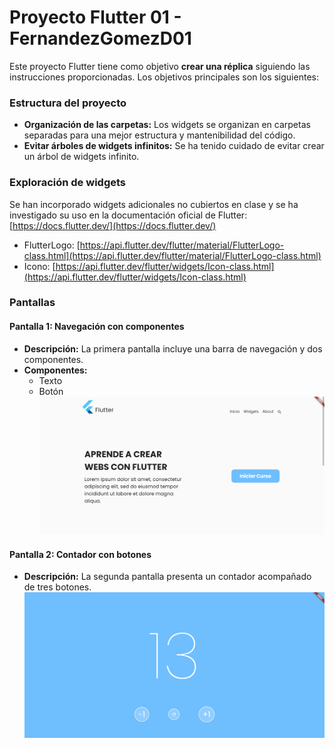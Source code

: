 # Proyecto Flutter 01 - FernandezGomezD01

Este proyecto Flutter tiene como objetivo **crear una réplica** siguiendo las instrucciones proporcionadas. Los objetivos principales son los siguientes:

### Estructura del proyecto

* **Organización de las carpetas:** Los widgets se organizan en carpetas separadas para una mejor estructura y mantenibilidad del código.
* **Evitar árboles de widgets infinitos:** Se ha tenido cuidado de evitar crear un árbol de widgets infinito.

### Exploración de widgets

Se han incorporado widgets adicionales no cubiertos en clase y se ha investigado su uso en la documentación oficial de Flutter: [https://docs.flutter.dev/](https://docs.flutter.dev/)

* FlutterLogo: [https://api.flutter.dev/flutter/material/FlutterLogo-class.html](https://api.flutter.dev/flutter/material/FlutterLogo-class.html)
* Icono: [https://api.flutter.dev/flutter/widgets/Icon-class.html](https://api.flutter.dev/flutter/widgets/Icon-class.html)

### Pantallas

#### Pantalla 1: Navegación con componentes

* **Descripción:** La primera pantalla incluye una barra de navegación y dos componentes.
* **Componentes:**
    * Texto
    * Botón
![Pantalla 1](screen1.png)
#### Pantalla 2: Contador con botones

* **Descripción:** La segunda pantalla presenta un contador acompañado de tres botones.
![Pantalla 2](screen2.png)
